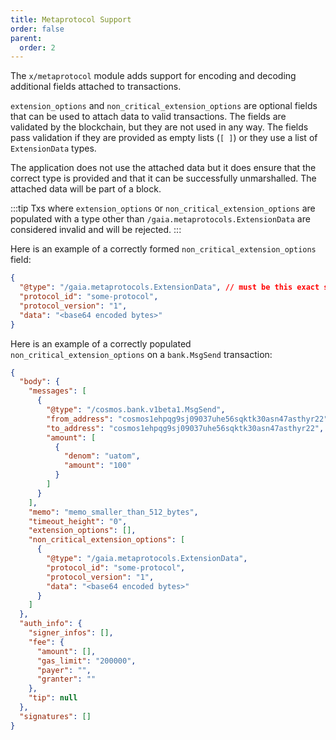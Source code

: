 ```yaml
---
title: Metaprotocol Support
order: false
parent:
  order: 2
---
```


The `x/metaprotocol` module adds support for encoding and decoding additional fields attached to transactions.

`extension_options` and `non_critical_extension_options` are optional fields that can be used to attach data to valid transactions. The fields are validated by the blockchain, but they are not used in any way. The fields pass validation if they are provided as empty lists (`[ ]`) or they use a list of `ExtensionData` types.

The application does not use the attached data but it does ensure that the correct type is provided and that it can be successfully unmarshalled. The attached data will be part of a block.

:::tip
Txs where `extension_options` or `non_critical_extension_options` are populated with a type other than `/gaia.metaprotocols.ExtensionData` are considered invalid and will be rejected.
:::

Here is an example of a correctly formed `non_critical_extension_options` field:

```json
{
  "@type": "/gaia.metaprotocols.ExtensionData", // must be this exact string
  "protocol_id": "some-protocol",
  "protocol_version": "1",
  "data": "<base64 encoded bytes>"
}
```

Here is an example of a correctly populated `non_critical_extension_options` on a `bank.MsgSend` transaction:

```json
{
  "body": {
    "messages": [
      {
        "@type": "/cosmos.bank.v1beta1.MsgSend",
        "from_address": "cosmos1ehpqg9sj09037uhe56sqktk30asn47asthyr22",
        "to_address": "cosmos1ehpqg9sj09037uhe56sqktk30asn47asthyr22",
        "amount": [
          {
            "denom": "uatom",
            "amount": "100"
          }
        ]
      }
    ],
    "memo": "memo_smaller_than_512_bytes",
    "timeout_height": "0",
    "extension_options": [],
    "non_critical_extension_options": [
      {
        "@type": "/gaia.metaprotocols.ExtensionData",
        "protocol_id": "some-protocol",
        "protocol_version": "1",
        "data": "<base64 encoded bytes>"
      }
    ]
  },
  "auth_info": {
    "signer_infos": [],
    "fee": {
      "amount": [],
      "gas_limit": "200000",
      "payer": "",
      "granter": ""
    },
    "tip": null
  },
  "signatures": []
}
```
